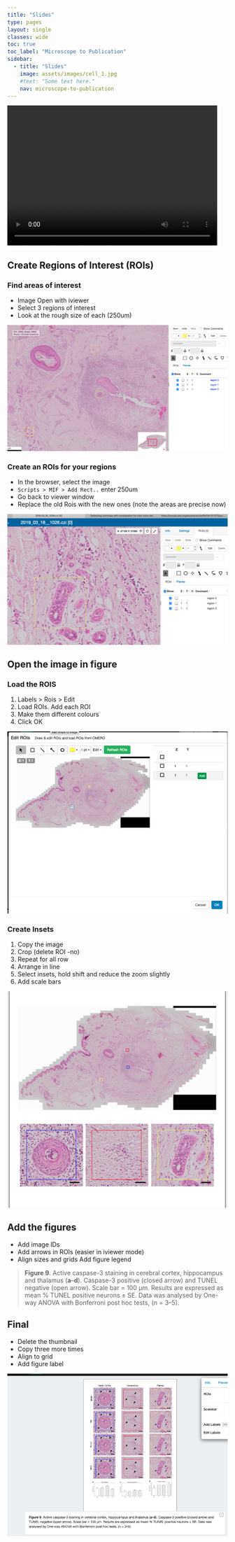 ```yaml
---
title: "Slides"
type: pages
layout: single
classes: wide
toc: true
toc_label: "Microscope to Publication"
sidebar:
  - title: "Slides"
    image: assets/images/cell_1.jpg
    #text: "Some text here."
    nav: microscope-to-publication
---
```


<video width="480" height="320" controls="controls">
  <source src="5.-Slides.mp4" type="video/mp4">
</video>

## Create Regions of Interest (ROIs)

### Find areas of interest 
* Image Open with iviewer
* Select 3 regions of interest
* Look at the rough size of each (250um)

![](media/roi_iviewer2.png)

### Create an ROIs for your regions
* In the browser, select the image
* `Scripts > MIF > Add Rect..` enter 250um
* Go back to viewer window
* Replace the old Rois with the new ones (note the areas are precise now)

![](media/roi_replace.png)

## Open the image in figure
### Load the ROIS
1. Labels > Rois > Edit
2. Load ROIs.  Add each ROI
3. Make them different colours
4. Click OK

![](media/add_rois.png)

### Create Insets
1. Copy the image
2. Crop (delete ROI -no)
3. Repeat for all row
4. Arrange in line 
5. Select insets, hold shift and reduce the zoom slightly
6. Add scale bars

![](media/add_insets.png)

## Add the figures
* Add image IDs
* Add arrows in ROIs (easier in iviewer mode)
* Align sizes and grids
Add figure legend

>**Figure 9**. Active caspase-3 staining in cerebral cortex, hippocampus and thalamus (**a**–**d**). Caspase-3 positive (closed arrow) and TUNEL negative (open arrow). Scale bar = 100 μm. Results are expressed as mean % TUNEL positive neurons ± SE. Data was analysed by One-way ANOVA with Bonferroni post hoc tests, (n = 3–5).

## Final 
* Delete the thumbnail
* Copy three more times
* Align to grid
* Add figure label

![](media/final.png)


